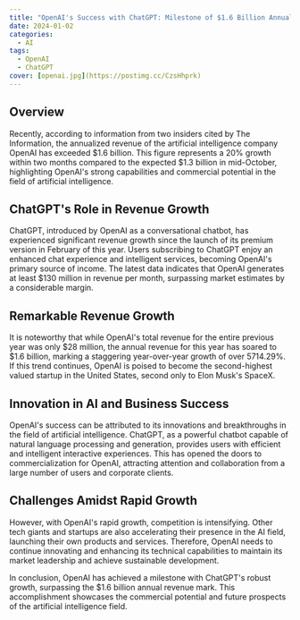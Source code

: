 ```yaml
---
title: "OpenAI's Success with ChatGPT: Milestone of $1.6 Billion Annual Revenue"
date: 2024-01-02
categories:
  - AI
tags:
  - OpenAI
  - ChatGPT
cover: [openai.jpg](https://postimg.cc/CzsHhprk)
---
```

## Overview
Recently, according to information from two insiders cited by The Information, the annualized revenue of the artificial intelligence company OpenAI has exceeded $1.6 billion. This figure represents a 20% growth within two months compared to the expected $1.3 billion in mid-October, highlighting OpenAI's strong capabilities and commercial potential in the field of artificial intelligence.

## ChatGPT's Role in Revenue Growth

ChatGPT, introduced by OpenAI as a conversational chatbot, has experienced significant revenue growth since the launch of its premium version in February of this year. Users subscribing to ChatGPT enjoy an enhanced chat experience and intelligent services, becoming OpenAI's primary source of income. The latest data indicates that OpenAI generates at least $130 million in revenue per month, surpassing market estimates by a considerable margin.

## Remarkable Revenue Growth

It is noteworthy that while OpenAI's total revenue for the entire previous year was only $28 million, the annual revenue for this year has soared to $1.6 billion, marking a staggering year-over-year growth of over 5714.29%. If this trend continues, OpenAI is poised to become the second-highest valued startup in the United States, second only to Elon Musk's SpaceX.

## Innovation in AI and Business Success

OpenAI's success can be attributed to its innovations and breakthroughs in the field of artificial intelligence. ChatGPT, as a powerful chatbot capable of natural language processing and generation, provides users with efficient and intelligent interactive experiences. This has opened the doors to commercialization for OpenAI, attracting attention and collaboration from a large number of users and corporate clients.

## Challenges Amidst Rapid Growth

However, with OpenAI's rapid growth, competition is intensifying. Other tech giants and startups are also accelerating their presence in the AI field, launching their own products and services. Therefore, OpenAI needs to continue innovating and enhancing its technical capabilities to maintain its market leadership and achieve sustainable development.

In conclusion, OpenAI has achieved a milestone with ChatGPT's robust growth, surpassing the $1.6 billion annual revenue mark. This accomplishment showcases the commercial potential and future prospects of the artificial intelligence field.
